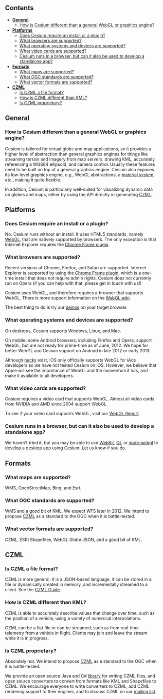 ## Contents

* [**General**](#general)
	* [How is Cesium different than a general WebGL or graphics engine?](#generalDifference)
* [**Platforms**](#platforms)
	* [Does Cesium require an install or a plugin?](#plugin)
	* [What browsers are supported?](#browsers)
	* [What operating systems and devices are supported?](#OS)
	* [What video cards are supported?](#videoCards)
	* [Cesium runs in a browser, but can it also be used to develop a standalone app?](#standalone)
* [**Formats**](#formats)
	* [What maps are supported?](#maps)
	* [What OGC standards are supported?](#OGC)
	* [What vector formats are supported?](#vectorFormats)
* [**CZML**](#czml)
	* [Is CZML a file format?](#czml_format)
	* [How is CZML different than KML?](#czml_kml)
	* [Is CZML proprietary?](#czml_proprietary)

<a id="general"></a>
## General

<a id="generalDifference"></a>
### How is Cesium different than a general WebGL or graphics engine? 

<!-- TODO: Mention precision -->

Cesium is tailored for virtual globe and map applications, so it provides a higher level of abstraction than general graphics engines for things like streaming terrain and imagery from map servers, drawing KML, accurately referencing a WGS84 ellipsoid, and camera control.  Usually these features need to be built on top of a general graphics engine.  Cesium also exposes its low-level graphics engine, e.g., WebGL abstractions, a [material system](Fabric), etc., making it quite flexible.

In addition, Cesium is particularly well-suited for visualizing dynamic data on globes and maps, either by using the API directly or generating [CZML](https://github.com/AnalyticalGraphicsInc/cesium/wiki/Cesium-Language-%28CZML%29-Guide).

<a id="platforms"></a>
## Platforms

<a id="plugin"></a>
### Does Cesium require an install or a plugin?

No.  Cesium runs without an install.  It uses HTML5 standards, namely [WebGL](http://www.khronos.org/webgl/), that are natively supported by browsers.  The only exception is that Internet Explorer requires the [Chrome Frame plugin](http://www.google.com/chromeframe).

<a id="browsers"></a>
### What browsers are supported?

Recent versions of Chrome, Firefox, and Safari are supported.  Internet Explorer is supported by using the [Chrome Frame plugin](http://www.google.com/chromeframe), which is a one-time install that does not require admin rights.  Cesium does not currently run on Opera (if you can help with that, please get in touch with us!)

Cesium uses WebGL, and therefore requires a browser that supports WebGL.  There is more support information on the [WebGL wiki](http://www.khronos.org/webgl/wiki/Getting_a_WebGL_Implementation).

The best thing to do is try our [demos](http://cesium.agi.com/) on your target browser.

<a id="OS"></a>
### What operating systems and devices are supported?

On desktops, Cesium supports Windows, Linux, and Mac.

On mobile, some Android browsers, including Firefox and Opera, support WebGL, but are not ready for prime-time as of June, 2012.  We hope for better WebGL and Cesium support on Android in late 2012 or early 2013.

Although [hacks](http://atnan.com/blog/2011/11/03/enabling-and-using-webgl-on-ios/) exist, iOS only officially supports WebGL for iAds developers so we have not tested Cesium on iOS.  However, we believe that Apple will see the importance of WebGL and the momentum it has, and make it available to all developers.

<a id="videoCards"></a>
### What video cards are supported?

Cesium requires a video card that supports WebGL.  Almost all video cards from NVIDIA and AMD since 2004 support WebGL.

To see if your video card supports WebGL, visit our [WebGL Report](http://www.webglreport.com).

<a id="standalone"></a>
### Cesium runs in a browser, but can it also be used to develop a standalone app?

We haven't tried it, but you may be able to use [WebKit](http://www.webkit.org/), [Qt](http://arstechnica.com/business/2012/04/an-in-depth-look-at-qt-5-making-javascript-a-first-class-citizen-for-native-cross-platform-developme/), or [node-webgl](https://github.com/mikeseven/node-webgl) to develop a desktop app using Cesium.  Let us know if you do.

<a id="formats"></a>
## Formats

<a id="maps"></a>
### What maps are supported?

WMS, OpenStreetMap, Bing, and Esri.

<a id="OGC"></a>
### What OGC standards are supported?

WMS and a good bit of KML.  We expect WFS later in 2012.  We intend to propose [CZML](https://github.com/AnalyticalGraphicsInc/cesium/wiki/Cesium-Language-%28CZML%29-Guide) as a standard to the OGC when it is battle-tested.

<a id="vectorFormats"></a>
### What vector formats are supported?

CZML, ESRI Shapefiles, WebGL Globe JSON, and a good bit of KML.

<a id="czml"></a>
## CZML 

<a id="czml_format"></a>
### Is CZML a file format?

CZML is more general; it is a JSON-based language.  It can be stored in a file or dynamically created in memory, and incrementally streamed to a client.  See the [CZML Guide](https://github.com/AnalyticalGraphicsInc/cesium/wiki/Cesium-Language-%28CZML%29-Guide).

<a id="czml_kml"></a>
### How is CZML different than KML?

CZML is able to accurately describe values that change over time, such as the position of a vehicle, using a variety of numerical interpolations.

CZML can be a flat file or can be streamed, such as from real-time telemetry from a vehicle in flight. Clients may join and leave the stream while it is in progress.

<a id="czml_proprietary"></a>
### Is CZML proprietary?

Absolutely not.  We intend to propose [CZML](https://github.com/AnalyticalGraphicsInc/cesium/wiki/Cesium-Language-%28CZML%29-Guide) as a standard to the OGC when it is battle-tested.

We provide an open source Java and C# [library](https://github.com/AnalyticalGraphicsInc/czml-writer) for writing CZML files, and open source converters to convert from formats like KML and Shapefiles to CZML.  We encourage everyone to write converters to CZML, add CZML rendering support to their engines, and to discuss CZML on our [mailing list](https://groups.google.com/forum/#!forum/cesium-dev).